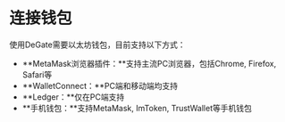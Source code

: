 # 连接钱包

使用DeGate需要以太坊钱包，目前支持以下方式：

* \*\*MetaMask浏览器插件：\*\*支持主流PC浏览器，包括Chrome, Firefox, Safari等
* \*\*WalletConnect：\*\*PC端和移动端均支持
* \*\*Ledger：\*\*仅在PC端支持
* \*\*手机钱包：\*\*支持MetaMask, ImToken, TrustWallet等手机钱包
